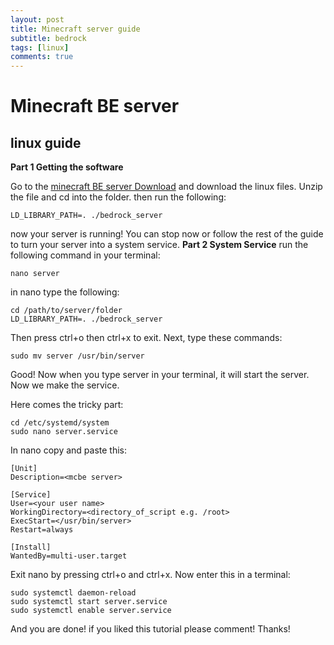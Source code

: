 ```yaml
---
layout: post
title: Minecraft server guide
subtitle: bedrock
tags: [linux]
comments: true
---
```


# Minecraft BE server
## linux guide

**Part 1
Getting the software**

Go to the [minecraft BE server Download](minecraft.net/download/server/bedrock) and download the linux files.  Unzip the file and cd into the folder.  then run the following: 
```
LD_LIBRARY_PATH=. ./bedrock_server 
```
now your server is running! You can stop now or follow the rest of the guide to turn your server into a system service.
**Part 2
System Service**
run the following command in your terminal:
```
nano server
```
in nano type the following:
```
cd /path/to/server/folder
LD_LIBRARY_PATH=. ./bedrock_server
```
Then press ctrl+o then ctrl+x to exit. Next, type these commands:
```
sudo mv server /usr/bin/server
```
Good! Now when you type server in your terminal, it will start the server. Now we make the service.

Here comes the tricky part:
```
cd /etc/systemd/system
sudo nano server.service
```
In nano copy and paste this:
```
[Unit]
Description=<mcbe server>

[Service]
User=<your user name>
WorkingDirectory=<directory_of_script e.g. /root>
ExecStart=</usr/bin/server>
Restart=always

[Install]
WantedBy=multi-user.target
```
Exit nano by pressing ctrl+o and ctrl+x.
Now enter this in a terminal:
```
sudo systemctl daemon-reload
sudo systemctl start server.service
sudo systemctl enable server.service
```
And you are done! if you liked this tutorial please comment! Thanks!
